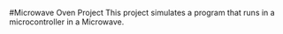 #Microwave Oven Project 
This project simulates a program that runs in a microcontroller in a Microwave.



